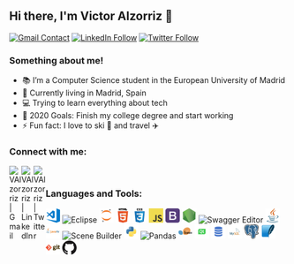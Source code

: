 ## Hi there, I'm Victor Alzorriz 👋

[![Gmail Contact](https://img.shields.io/badge/Contact%20victoralzorriz@gmail.com-Gmail-C71610?link=https://www.linkedin.com/in/victor-alzorriz/&logo=gmail&logoColor=white&style=for-the-badge)][gmail]
[![LinkedIn Follow](https://img.shields.io/badge/Follow%20%40Victor--Alzorriz-LinkedIn-0e76a8?link=https://www.linkedin.com/in/victor-alzorriz/&logo=linkedin&style=for-the-badge)][linkedin]
[![Twitter Follow](https://img.shields.io/badge/Follow%20%40VictorAlzorriz-Twitter-1DA1F2?&logo=twitter&style=for-the-badge)][twitter]

### Something about me!

- 📚 I’m a Computer Science student in the European University of Madrid
- 🏡 Currently living in Madrid, Spain
- 💻 Trying to learn everything about tech
- 🥅 2020 Goals: Finish my college degree and start working 
- ⚡ Fun fact: I love to ski 🎿 and travel ✈️

### Connect with me:

[<img align="left" alt="VAlzorriz | Gmail" width="22px" src="https://cdn.jsdelivr.net/npm/simple-icons@v3/icons/gmail.svg" />][gmail]
[<img align="left" alt="VAlzorriz | LinkedIn" width="22px" src="https://cdn.jsdelivr.net/npm/simple-icons@v3/icons/linkedin.svg" />][linkedin]
[<img align="left" alt="VAlzorriz | Twitter" width="22px" src="https://cdn.jsdelivr.net/npm/simple-icons@v3/icons/twitter.svg" />][twitter]

<br>

### Languages and Tools:

<img alt="Visual Studio Code" width="26px" src="https://raw.githubusercontent.com/github/explore/80688e429a7d4ef2fca1e82350fe8e3517d3494d/topics/visual-studio-code/visual-studio-code.png" />
<img alt="Eclipse" width="26px" src="https://img1.freepng.es/20180404/ikq/kisspng-eclipse-computer-icons-integrated-development-envi-eclipse-5ac531df4c83e5.0059858415228727993134.jpg"/>
<img alt="Jupyter Notebooks" width="26px" src="https://raw.githubusercontent.com/github/explore/80688e429a7d4ef2fca1e82350fe8e3517d3494d/topics/jupyter-notebook/jupyter-notebook.png" />
<img alt="HTML5" width="26px" src="https://raw.githubusercontent.com/github/explore/80688e429a7d4ef2fca1e82350fe8e3517d3494d/topics/html/html.png" />
<img alt="CSS3" width="26px" src="https://raw.githubusercontent.com/github/explore/80688e429a7d4ef2fca1e82350fe8e3517d3494d/topics/css/css.png" />
<img alt="JavaScript" width="26px" src="https://raw.githubusercontent.com/github/explore/80688e429a7d4ef2fca1e82350fe8e3517d3494d/topics/javascript/javascript.png" />
<img alt="Bootstrap" width="26px" src="https://raw.githubusercontent.com/github/explore/80688e429a7d4ef2fca1e82350fe8e3517d3494d/topics/bootstrap/bootstrap.png" />
<img alt="Node.js" width="26px" src="https://raw.githubusercontent.com/github/explore/80688e429a7d4ef2fca1e82350fe8e3517d3494d/topics/nodejs/nodejs.png" />
<img alt="Swagger Editor" width="26px" src="https://upload.wikimedia.org/wikipedia/commons/a/ab/Swagger-logo.png" />
<img alt="Java" width="26px" src="https://raw.githubusercontent.com/github/explore/80688e429a7d4ef2fca1e82350fe8e3517d3494d/topics/java/java.png" />
<img alt="JavaFX" width="26px" src="https://raw.githubusercontent.com/github/explore/00edd8b9cf9eb98be328184dcc257f3b1b930c6b/topics/javafx/javafx.png" />
<img alt="Scene Builder" width="26px" src="https://i2.wp.com/gluonhq.com/wp-content/uploads/2015/02/SceneBuilderLogo.png?fit=781%2C781&ssl=1"/>
<img alt="Python" width="26px" src="https://raw.githubusercontent.com/github/explore/80688e429a7d4ef2fca1e82350fe8e3517d3494d/topics/python/python.png" /> 
<img alt="Pandas" width="26px" src="https://upload.wikimedia.org/wikipedia/commons/thumb/2/22/Pandas_mark.svg/1200px-Pandas_mark.svg.png"/>
<img alt="Scikit Learn" width="26px" src="https://raw.githubusercontent.com/github/explore/80688e429a7d4ef2fca1e82350fe8e3517d3494d/topics/scikit-learn/scikit-learn.png" /> 
<img alt="Qt" width="26px" src="https://raw.githubusercontent.com/github/explore/80688e429a7d4ef2fca1e82350fe8e3517d3494d/topics/qt/qt.png" />
<img alt="SQL" width="26px" src="https://raw.githubusercontent.com/github/explore/80688e429a7d4ef2fca1e82350fe8e3517d3494d/topics/sql/sql.png" />
<img alt="MySQL" width="26px" src="https://raw.githubusercontent.com/github/explore/80688e429a7d4ef2fca1e82350fe8e3517d3494d/topics/mysql/mysql.png" />
<img alt="PostgreSQL" width="26px" src="https://raw.githubusercontent.com/github/explore/80688e429a7d4ef2fca1e82350fe8e3517d3494d/topics/postgresql/postgresql.png" />
<img alt="SQLite" width="26px" src="https://raw.githubusercontent.com/github/explore/2d218e3aa252dc90eef269b34eeec1fbd15dc07e/topics/sqlite/sqlite.png" />
<img alt="Git" width="26px" src="https://raw.githubusercontent.com/github/explore/80688e429a7d4ef2fca1e82350fe8e3517d3494d/topics/git/git.png" />
<img alt="GitHub" width="26px" src="https://raw.githubusercontent.com/github/explore/78df643247d429f6cc873026c0622819ad797942/topics/github/github.png" />

[gmail]: mailto:victoralzorriz@gmail.com
[linkedin]: https://www.linkedin.com/in/victor-alzorriz/?locale=en_US
[twitter]: https://twitter.com/VictorAlzorriz
